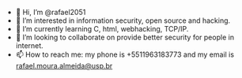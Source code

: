 - 👋 Hi, I’m @rafael2051
- 👀 I’m interested in information security, open source and hacking.
- 🌱 I’m currently learning C, html, webhacking, TCP/IP.
- 💞️ I’m looking to collaborate on provide better security for people in internet.
- 📫 How to reach me: my phone is +5511963183773 and my email is rafael.moura.almeida@usp.br 

<!---
rafael2051/rafael2051 is a ✨ special ✨ repository because its `README.md` (this file) appears on your GitHub profile.
You can click the Preview link to take a look at your changes.
--->
